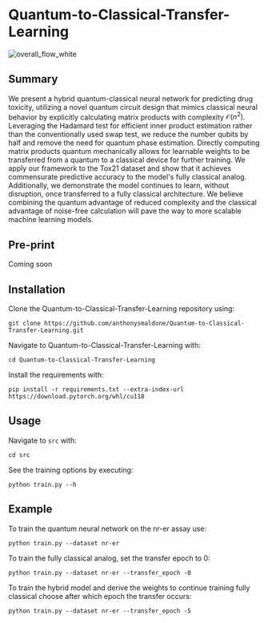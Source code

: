 # Quantum-to-Classical-Transfer-Learning
![overall_flow_white](https://github.com/anthonysmaldone/Quantum-to-Classical-Transfer-Learning/assets/124306057/92d66e2c-533d-4fc5-97a9-754503c6ba50)

## Summary
We present a hybrid quantum-classical neural network for predicting drug toxicity, utilizing a novel quantum circuit design that mimics classical neural behavior by explicitly calculating matrix products with complexity $\mathcal{O}(n^2)$. Leveraging the Hadamard test for efficient inner product estimation rather than the conventionally used swap test, we reduce the number qubits by half and remove the need for quantum phase estimation. Directly computing matrix products quantum mechanically allows for learnable weights to be transferred from a quantum to a classical device for further training. We apply our framework to the Tox21 dataset and show that it achieves commensurate predictive accuracy to the model's fully classical analog. Additionally, we demonstrate the model continues to learn, without disruption, once transferred to a fully classical architecture. We believe combining the quantum advantage of reduced complexity and the classical advantage of noise-free calculation will pave the way to more scalable machine learning models.

## Pre-print
Coming soon

## Installation
Clone the Quantum-to-Classical-Transfer-Learning repository using:
```
git clone https://github.com/anthonysmaldone/Quantum-to-Classical-Transfer-Learning.git
```

Navigate to Quantum-to-Classical-Transfer-Learning with: 
```
cd Quantum-to-Classical-Transfer-Learning
```

Install the requirements with:
```
pip install -r requirements.txt --extra-index-url https://download.pytorch.org/whl/cu118
```

## Usage
Navigate to `src` with: 
```
cd src
```

See the training options by executing:
```
python train.py --h
```

## Example
To train the quantum neural network on the nr-er assay use:
```
python train.py --dataset nr-er
```

To train the fully classical analog, set the transfer epoch to 0:
```
python train.py --dataset nr-er --transfer_epoch -0
```


To train the hybrid model and derive the weights to continue training fully classical choose after which epoch the transfer occurs:
```
python train.py --dataset nr-er --transfer_epoch -5
```
